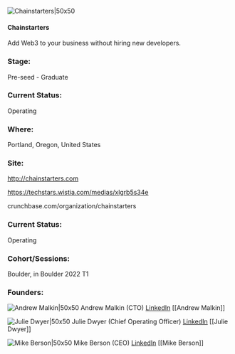 

![Chainstarters|50x50](https://apimg.techstars.com/connect/images/image_files/6261f1b2a1601641376e7ca1/original/Chainstarters_Logo_%28Square%29.png)

#### Chainstarters
Add Web3 to your business without hiring new developers.

### Stage: 
Pre-seed - Graduate 

### Current Status: 
Operating

### Where:
Portland, Oregon, United States

### Site:
http://chainstarters.com

https://techstars.wistia.com/medias/xlgrb5s34e

crunchbase.com/organization/chainstarters

### Current Status: 
Operating

### Cohort/Sessions: 
Boulder, in Boulder 2022 T1

### Founders: 

![Andrew Malkin|50x50](https://apimg.techstars.com/connect/images/image_files/61df0f981bbf2f0008248e8e/original/CL9A8070-bw.jpg) Andrew Malkin (CTO) [LinkedIn](https://linkedin.com/in/andrew-malkin-b2908150) [[Andrew Malkin]]

![Julie Dwyer|50x50](https://apimg.techstars.com/connect/images/image_files/61ddbec6e838a3000702643d/original/DA1B37E9-BCF0-42E5-8FD4-8E0841B40CAF.jpeg) Julie Dwyer (Chief Operating Officer) [LinkedIn](https://linkedin.com/in/julie-dwyer-nyc) [[Julie Dwyer]]

![Mike Berson|50x50](https://apimg.techstars.com/connect/images/image_files/622653910373500009ac3c89/original/Webp.net-resizeimage.jpg) Mike Berson (CEO) [LinkedIn](https://linkedin.com/in/mberson) [[Mike Berson]]


